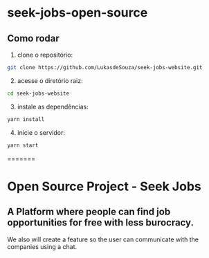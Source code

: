 # seek-jobs-open-source

## Como rodar

1. clone o repositório:

```bash
git clone https://github.com/LukasdeSouza/seek-jobs-website.git
```
2. acesse o diretório raiz:
```bash
cd seek-jobs-website
```
3. instale as dependências:
```bash
yarn install
```
4. inicie o servidor:
```bash
yarn start
```
=======
# Open Source Project - Seek Jobs
## A Platform where people can find job opportunities for free with less burocracy.
<p> We also will create a feature so the user can communicate with the companies using a chat. </p>
